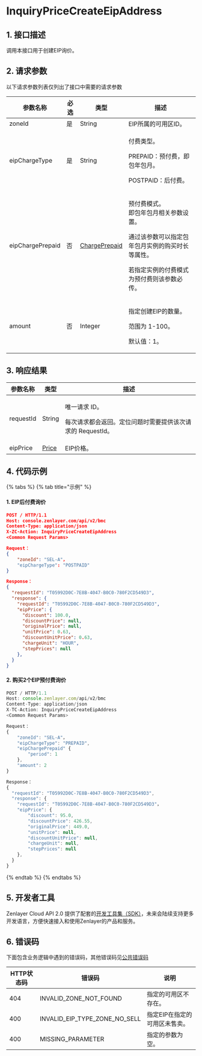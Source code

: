 # InquiryPriceCreateEipAddress

## 1. 接口描述

调用本接口用于创建EIP询价。



## 2. 请求参数

以下请求参数列表仅列出了接口中需要的请求参数

| 参数名称             | 必选 | 类型                                                 | 描述                                                                                       |
| ---------------- | -- | -------------------------------------------------- | ---------------------------------------------------------------------------------------- |
| zoneId           | 是  | String                                             | EIP所属的可用区ID。                                                                             |
| eipChargeType    | 是  | String                                             | <p>付费类型。</p><p>PREPAID：预付费，即包年包月。</p><p>POSTPAID：后付费。</p>                                |
| eipChargePrepaid | 否  | [ChargePrepaid](../datastructure.md#chargeprepaid) | <p>预付费模式。<br>即包年包月相关参数设置。</p><p>通过该参数可以指定包年包月实例的购买时长等属性。</p><p>若指定实例的付费模式为预付费则该参数必传。</p> |
| amount           | 否  | Integer                                            | <p>指定创建EIP的数量。</p><p>范围为 1-100。</p><p>默认值：1。</p>                                         |



## 3. 响应结果

| 参数名称      | 类型                                 | 描述                                                       |
| --------- | ---------------------------------- | -------------------------------------------------------- |
| requestId | String                             | <p>唯一请求 ID。</p><p>每次请求都会返回。定位问题时需要提供该次请求的 RequestId。</p> |
| eipPrice  | [Price](../datastructure.md#price) | EIP价格。                                                   |



## 4. 代码示例

{% tabs %}
{% tab title="示例" %}
#### 1. EIP后付费询价

```json
POST / HTTP/1.1
Host: console.zenlayer.com/api/v2/bmc
Content-Type: application/json
X-ZC-Action: InquiryPriceCreateEipAddress
<Common Request Params>

Request：
{
    "zoneId": "SEL-A"，
    "eipChargeType": "POSTPAID"
}

Response：
{
  "requestId": "T05992D0C-7E8B-4047-B0C0-780F2CD549D3",
  "response": { 
    "requestId": "T05992D0C-7E8B-4047-B0C0-780F2CD549D3",
    "eipPrice": {
      "discount": 100.0,
      "discountPrice": null,
      "originalPrice": null,
      "unitPrice": 0.63,
      "discountUnitPrice": 0.63,
      "chargeUnit": "HOUR",
      "stepPrices": null
    },
  }
}
```

#### 2. 购买2个EIP预付费询价

```javascript
POST / HTTP/1.1
Host: console.zenlayer.com/api/v2/bmc
Content-Type: application/json
X-TC-Action: InquiryPriceCreateEipAddress
<Common Request Params>

Request：
{
    "zoneId": "SEL-A"，
    "eipChargeType": "PREPAID",
    "eipChargePrepaid" {
        "period": 1
    },
    "amount": 2
}

Response：
{
  "requestId": "T05992D0C-7E8B-4047-B0C0-780F2CD549D3",
  "response": { 
    "requestId": "T05992D0C-7E8B-4047-B0C0-780F2CD549D3"，
    "eipPrice": {
        "discount": 95.0,
        "discountPrice": 426.55,
        "originalPrice": 449.0,
        "unitPrice": null,
        "discountUnitPrice": null,
        "chargeUnit": null,
        "stepPrices": null
    },
  }
}
```
{% endtab %}
{% endtabs %}



## 5. 开发者工具

Zenlayer Cloud API 2.0 提供了配套的[开发工具集（SDK）](../../api-introduction/sdk/)，未来会陆续支持更多开发语言，方便快速接入和使用Zenlayer的产品和服务。



## 6. 错误码

下面包含业务逻辑中遇到的错误码，其他错误码见[公共错误码](../../api-introduction/instruction/commonerrorcode.md)

| HTTP状态码 | 错误码                                | 说明               |
| ------- | ---------------------------------- | ---------------- |
| 404     | INVALID\_ZONE\_NOT\_FOUND          | 指定的可用区不存在。       |
| 400     | INVALID\_EIP\_TYPE\_ZONE\_NO\_SELL | 指定EIP在指定的可用区未售卖。 |
| 400     | MISSING\_PARAMETER                 | 指定的参数为空。         |
